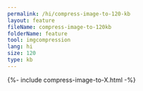 ```yaml
---
permalink: /hi/compress-image-to-120-kb
layout: feature
fileName: compress-image-to-120kb
folderName: feature
tool: imgcompression
lang: hi
size: 120
type: kb
---
```


{%- include compress-image-to-X.html -%}
